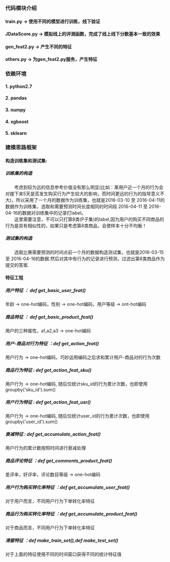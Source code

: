 ### 代码模块介绍
#### train.py  -> 使用不同的模型进行训练，线下验证
#### JDataScore.py -> 模拟线上的评测函数，完成了线上线下分数基本一致的效果
#### gen_feat2.py -> 产生不同的特征
#### others.py -> 为gen_feat2.py服务，产生特征

### 依赖环境
  #### 1. python2.7
  #### 2. pandas
  #### 3. numpy
  #### 4. xgboost
  #### 5. sklearn

### 建模思路框架
#### 构造训练集和测试集:
##### 训练集的构造
&emsp;&emsp;考虑到较为远的信息参考价值没有那么明显(比如：某用户近一个月的行为会对接下来5天是否发生购买行为产生较大的影响，而时间更远的行为的指导意义不大)，所以采用了一个月的数据作为训练集，也就是2016-03-10 至 2016-04-11的数据作为训练集，选取和需要预测时间长度相同的时间段 2016-04-11 至 2016-04-16的数据对训练集中的记录打label。 </br>
&emsp;&emsp;这里需要注意，不可以只打第8类(P子集)的label,因为用户的购买不同商品的行为是具有相似性的，如果只是考虑第8类商品，会使样本十分不均衡！
##### 测试集的构造
&emsp;&emsp;选取比赛需要预测的时间点前一个月的数据构造测试集，也就是2016-03-15 至 2016-04-16的数据.然后对其中有行为的记录进行预测，过滤出第8类商品作为提交的答案.

#### 特征工程
##### 用户特征 ： def get_basic_user_feat() </br>
年龄 -> one-hot编码，性别 -> one-hot编码，用户等级 -> ont-hot编码
##### 商品特征 ： def get_basic_product_feat() </br>
用户的三种属性，a1,a2,a3 -> one-hot编码
##### 用户-商品对行为特征 ：def get_action_feat() </br>
用户行为 -> one-hot编码，巧妙运用编码之后求和累计用户-商品对的行为次数
##### 商品行为特征 : def get_action_feat_sku() </br>
用户行为 -> one-hot编码, 随后仅统计sku_id的行为累计次数，也即使用groupby('sku_id').sum()
##### 用户行为特征 : def get_action_feat_usr() </br>
用户行为 -> one-hot编码, 随后仅统计user_id的行为累计次数，也即使用groupby('user_id').sum()
##### 衰减特征 : def get_accumulate_action_feat() </br>
用户行为的累计数按照时间进行衰减处理
##### 商品评论特征 ：def get_comments_product_feat() </br>
差评率，好评率，评论数目等级 -> one-hot编码
##### 用户行为购买转化率特征 ：def get_accumulate_user_feat() </br>
对于用户而言，不同用户行为下单转化率特征
##### 商品行为购买转化率特征 ：def get_accumulate_product_feat() </br>
对于商品而言，不同用户行为下单转化率特征
##### 滑窗特征 ：def make_train_set(),def make_test_set() </br>
对于上面的特征使用不同的时间窗口获得不同的统计特征值
